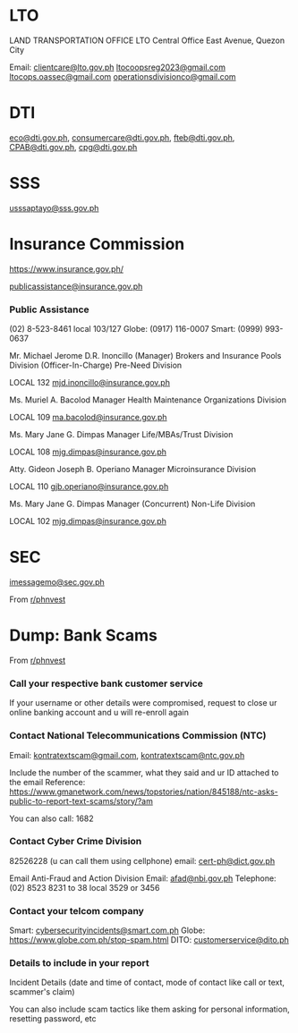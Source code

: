 # LTO
LAND TRANSPORTATION OFFICE 
LTO Central Office 
East Avenue, Quezon City  

Email: 
clientcare@lto.gov.ph 
ltocoopsreg2023@gmail.com 
ltocops.oassec@gmail.com 
operationsdivisionco@gmail.com 

# DTI

eco@dti.gov.ph,
consumercare@dti.gov.ph,
fteb@dti.gov.ph,
CPAB@dti.gov.ph,
cpg@dti.gov.ph


# SSS

usssaptayo@sss.gov.ph

# Insurance Commission
https://www.insurance.gov.ph/

publicassistance@insurance.gov.ph

### Public Assistance
(02) 8-523-8461 local 103/127
Globe: (0917) 116-0007
Smart: (0999) 993-0637

Mr. Michael Jerome D.R. Inoncillo
(Manager) Brokers and Insurance Pools Division
(Officer-In-Charge) Pre-Need Division

LOCAL 132
mjd.inoncillo@insurance.gov.ph

Ms. Muriel A. Bacolod
Manager
Health Maintenance Organizations Division

LOCAL 109
ma.bacolod@insurance.gov.ph

Ms. Mary Jane G. Dimpas
Manager
Life/MBAs/Trust Division

LOCAL 108
mjg.dimpas@insurance.gov.ph

Atty. Gideon Joseph B. Operiano
Manager
Microinsurance Division

LOCAL 110
gjb.operiano@insurance.gov.ph

Ms. Mary Jane G. Dimpas
Manager (Concurrent)
Non-Life Division

LOCAL 102
mjg.dimpas@insurance.gov.ph

# SEC

imessagemo@sec.gov.ph

From [r/phnvest](https://www.reddit.com/r/phinvest/comments/15ehkns/a_ponzi_company_filed_a_defemation_lawsuit/)


# Dump: Bank Scams

From [r/phnvest](https://www.reddit.com/r/phinvest/comments/169h3nm/goddamn_bpi_scammers/)


### Call your respective bank customer service

If your username or other details were compromised, request to close ur online banking account and u will re-enroll again

### Contact National Telecommunications Commission (NTC)

Email: kontratextscam@gmail.com, kontratextscam@ntc.gov.ph

Include the number of the scammer, what they said and ur ID attached to the email
Reference: https://www.gmanetwork.com/news/topstories/nation/845188/ntc-asks-public-to-report-text-scams/story/?am

You can also call: 1682

### Contact Cyber Crime Division

82526228 (u can call them using cellphone)
email: cert-ph@dict.gov.ph

Email Anti-Fraud and Action Division
Email: afad@nbi.gov.ph
Telephone: (02) 8523 8231 to 38 local 3529 or 3456

### Contact your telcom company

Smart: cybersecurityincidents@smart.com.ph
Globe: https://www.globe.com.ph/stop-spam.html
DITO: customerservice@dito.ph

### Details to include in your report

Incident Details (date and time of contact, mode of contact like call or text, scammer's claim)

You can also include scam tactics like them asking for personal information, resetting password, etc


# 